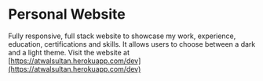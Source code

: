 # Personal Website
Fully responsive, full stack website to showcase my work, experience, education, certifications and skills. It allows users to choose between a dark and a light theme. Visit the website at [https://atwalsultan.herokuapp.com/dev](https://atwalsultan.herokuapp.com/dev)
